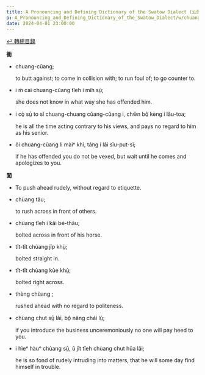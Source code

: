 ```yaml
---
title: A Pronouncing and Defining Dictionary of the Swatow Dialect (汕頭方言音義字典) / chuang
p: A_Pronouncing_and_Defining_Dictionary_of_the_Swatow_Dialect/w/chuang
date: 2024-04-01 23:00:00
---
```


[↩️ 轉總目錄](/A_Pronouncing_and_Defining_Dictionary_of_the_Swatow_Dialect)


**衝**

- chuang-cŭang;

  to butt against; to come in collision with; to run foul of; to go counter to.

- i m̄ cai chuang-cŭang tîeh i mih sṳ̄;

  she does not know in what way she has offended him.

- i cò̤ sṳ̄ to sĭ chuang-chuang cŭang-cŭang i, chŵn bô̤ kèng i lău-toa;

  he is all the time acting contrary to his views, and pays no regard to him as his senior.

- ŏi chuang-cŭang li màiⁿ khì, táng i lâi sĭu-put-sĭ;

  if he has offended you do not be vexed, but wait until he comes and apologizes to you.

**闖**
- To push ahead rudely, without regard to etiquette.

- chùang tău;

  to rush across in front of others.

- chùang tîeh i kâi bé-thâu;

  bolted across in front of his horse.

- tît-tît chùang jîp khṳ̀;

  bolted straight in.

- tît-tît chùang kùe khṳ̀;

  bolted right across.

- thèng chùang ;

  rushed ahead with no regard to politeness.

- chùang chut sṳ̄ lâi, bô̤ nâng chái lṳ́;

  if you introduce the business unceremoniously no one will pay heed to you.

- i hìeⁿ hàuⁿ chùang sṳ̄, ŭ jît tîeh chùang chut hŭa lâi;

  he is so fond of rudely intruding into matters, that he will some day find himself in trouble.